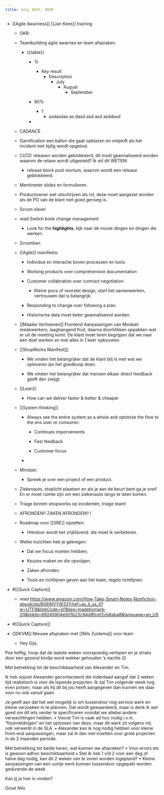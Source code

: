 ```yaml
---
title: July 16th, 2020
---
```


- [[Agile Awarness]] [[Jan Kees]]  training 
	 - OKR:

	 - Teambuilding agile awarnes en team afspraken.
		 - {{table}}
			 - %
				 - Key result
					 - Description
						 - July
							 - August
								 - September

			 - 80%
				 - 1
					 - asdasdas as dasd asd asd asddasd 

			 - 

	 - CADANCE

	 - Gamification een ballon die gaat opblazen en ontploft als het incident niet tijdig wordt opgelost.

	 - CI/CD releasen worden geblokkeerd, dit moet geannaliseerd worden waarom de relase wordt uitgesteld? Ik wil dit WETEN! 
		 - release block post mortum, waarom wordt een release geblokkeerd.

	 - Mentimeter slides en formulieren.

	 - Productowner wel uitschrijven als rol, deze moet aangezet worden als de PO van de klant niet goed genoeg is.

	 - Scrum slave! 

	 - read Switch boek change management
		 - Look for the **highlights**, kijk naar de mooie dingen en dingen die werken.

	 - Scrumban

	 - [[Agile]] manifesto:
		 - Individue en interactie boven processen en tools

		 - Working products over comprehensive documentation

		 - Customer collabration over contract negotiation
			 - Kleine pocs of voorstel design, start het samenwerken, vertrouwen dat is belangrijk.

		 - Responding to change over following a plan.

		 - Historische data moet beter geannaliseerd worden. 

	 - [[Maaike Verhoeven]] Frontend Aanpassingen van Mindset medewerkers, laaghangend fruit, daarna doorklikken oppakken wat er uit de meeting komt. De klant moet leren begrijpen dat we naar een doel werken en niet alles in 1 keer opbouwen. 

	 - [[ShopWorks Manifest]]:
		 - We vinden het belangrijker dat de klant blij is met wat we opleveren ipv het goedkoop doen.

		 - We vinden het belangrijker dat mensen elkaar direct feedback geeft dan zwijgt.

	 - [[Lean]]:
		 - How can we deliver faster & better & cheaper

	 - [[System thinking]]
		 - Always see the entire system as a whole and optimize the flow to the ens user or consumer.
			 - Continues imporvements

			 - Fast feedback

			 - Customer focus

		 - 

	 - Mindset:
		 - Spreek je over een project of een product.

	 - Ziekenauto, stoplicht plaatsen en als je aan de beurt bent ga je snel! En er moet ruimte zijn om een ziekenauto langs te laten komen.

	 - Triage binnen shopworks op incidenten, triage team! 

	 - AFRONDEN!! ZAKEN AFRONDEN!! ! 

	 - Roadmap voor [[SRE]] opzetten.
		 - HIerdoor wordt het vrijblijvend. die moet ik verbeteren.

	 - Welke inzichten heb je gekregen:
		 - Dat we focus moeten hebben;

		 - Keuzes maken en die opvolgen.

		 - Zaken afronden.

		 - Tools en richtlijnen geven aan het team, regels richtlijnen.

- #[[Quick Capture]]
	 - read https://www.amazon.com/How-Take-Smart-Notes-Nonfiction-ebook/dp/B06WVYW33Y/ref=as_li_ss_tl?ie=UTF8&linkCode=sl1&tag=madebymark-20&linkId=89245904e501b23c94d8fcef2cb8aba8&language=en_US

- #[[Quick Capture]]

- [[DKVM]] NIeuwe afspraken met [[Nils Zuidema]] voor team
	 - Hey Gijs, 

Poe heftig, hoop dat de laatste weken voorspoedig verlopen en je straks door een gezond kindje word wakker gehouden ’s nachts 😉

Met betrekking tot de beschikbaarheid van Alexander en Tim. 

Ik heb zojuist Alexander gecontacteerd die inderdaad aangaf dat 2 weken tijd realistisch is voor de lopende projecten. Ik zal Tim volgende week nog even polsen, maar als hij dit bij jou heeft aangegeven dan kunnen we daar voor nu ook vanuit gaan.

Je geeft aan dat het wel mogelijk is om tussendoor nog service werk en kleine verzoeken in te plannen. Dat wordt gewaardeerd, maar is denk ik wel goed om dit iets verder te specificeren voordat we allebei andere verwachtingen hebben.
•	Vooral Tim is vaak ad hoc nodig i.v.m. “foutmeldingen” en het oplossen van deze, maar dit werk zit volgens mij ook verwerkt in de SLA. 
•	Alexander kan ik nog nodig hebben voor kleine front-end aanpassingen, maar zal ik dan niet inzetten voor grote projecten in de 2 maanden periode. 

Met betrekking tot beide heren, wat kunnen we afspreken? 
•	Voor errors etc is gewoon adhoc beschikbaarheid
•	Stel ik heb 1 v/d 2 voor een dag of halve dag nodig, kan dit 2 weken van te voren worden ingepland?
•	Kleine aanpassingen van een uurtje werk kunnen tussendoor opgepakt worden gedurende de week

Kan jij je hier in vinden?

Groet Nils

